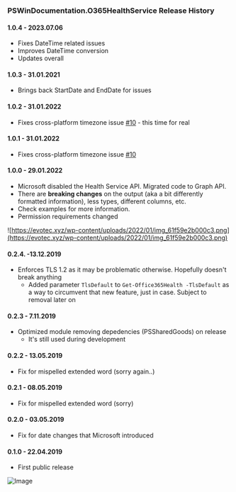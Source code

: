 ﻿### PSWinDocumentation.O365HealthService Release History

#### 1.0.4 - 2023.07.06
- Fixes DateTime related issues
- Improves DateTime conversion
- Updates overall

#### 1.0.3 - 31.01.2021
  - Brings back StartDate and EndDate for issues

#### 1.0.2 - 31.01.2022
  - Fixes cross-platform timezone issue [#10](https://github.com/EvotecIT/PSWinDocumentation.O365HealthService/issues/10) - this time for real

#### 1.0.1 - 31.01.2022
  - Fixes cross-platform timezone issue [#10](https://github.com/EvotecIT/PSWinDocumentation.O365HealthService/issues/10)

#### 1.0.0 - 29.01.2022
  - Microsoft disabled the Health Service API. Migrated code to Graph API.
  - There are **breaking changes** on the output (aka a bit differently formatted information), less types, different columns, etc.
  - Check examples for more information.
  - Permission requirements changed

![https://evotec.xyz/wp-content/uploads/2022/01/img_61f59e2b000c3.png](https://evotec.xyz/wp-content/uploads/2022/01/img_61f59e2b000c3.png)

#### 0.2.4. -13.12.2019
  - Enforces TLS 1.2 as it may be problematic otherwise. Hopefully doesn't break anything
    - Added parameter `TlsDefault` to `Get-Office365Health -TlsDefault` as a way to circumvent that new feature, just in case. Subject to removal later on
#### 0.2.3 - 7.11.2019
  - Optimized module removing depedencies (PSSharedGoods) on release
    - It's still used during development
#### 0.2.2 - 13.05.2019
  - Fix for mispelled extended word (sorry again..)
#### 0.2.1 - 08.05.2019
  - Fix for mispelled extended word (sorry)
#### 0.2.0 - 03.05.2019
  - Fix for date changes that Microsoft introduced
#### 0.1.0 - 22.04.2019
  - First public release

![Image](https://evotec.xyz/wp-content/uploads/2019/05/img_5cd34ae647da9.png)